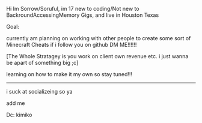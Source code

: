 Hi Im Sorrow/Soruful, im 17 new to coding/Not new to BackroundAccessingMemory Gigs, and live in Houston Texas

Goal:

currently am planning on working with other people to create some sort of Minecraft Cheats if i follow you on github DM ME!!!!!!

[The Whole Stratagey is you work on client own revenue etc. i just wanna be apart of something big ;c]

learning on how to make it my own so stay tuned!!!

------------------------------------------------

i suck at socializeing so ya

add me 

Dc: kimiko

